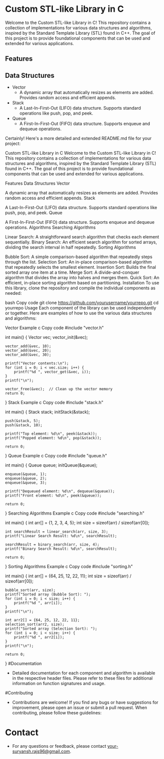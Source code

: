 # Custom STL-like Library in C
  Welcome to the Custom STL-like Library in C! This repository contains a collection of implementations for various data structures and algorithms, inspired by the Standard Template Library (STL)   found in C++. The goal of this project is to provide foundational components that can be used and extended for various applications.
## Features
## Data Structures
- Vector
  - A dynamic array that automatically resizes as elements are added. Provides random access and efficient appends.
- Stack
  - A Last-In-First-Out (LIFO) data structure. Supports standard operations like push, pop, and peek.
- Queue
  - A First-In-First-Out (FIFO) data structure. Supports enqueue and dequeue operations.




Certainly! Here's a more detailed and extended README.md file for your project:

Custom STL-like Library in C
Welcome to the Custom STL-like Library in C! This repository contains a collection of implementations for various data structures and algorithms, inspired by the Standard Template Library (STL) found in C++. The goal of this project is to provide foundational components that can be used and extended for various applications.

Features
Data Structures
Vector

A dynamic array that automatically resizes as elements are added. Provides random access and efficient appends.
Stack

A Last-In-First-Out (LIFO) data structure. Supports standard operations like push, pop, and peek.
Queue

A First-In-First-Out (FIFO) data structure. Supports enqueue and dequeue operations.
Algorithms
Searching Algorithms

Linear Search: A straightforward search algorithm that checks each element sequentially.
Binary Search: An efficient search algorithm for sorted arrays, dividing the search interval in half repeatedly.
Sorting Algorithms

Bubble Sort: A simple comparison-based algorithm that repeatedly steps through the list.
Selection Sort: An in-place comparison-based algorithm that repeatedly selects the smallest element.
Insertion Sort: Builds the final sorted array one item at a time.
Merge Sort: A divide-and-conquer algorithm that divides the array into halves and merges them.
Quick Sort: An efficient, in-place sorting algorithm based on partitioning.
Installation
To use this library, clone the repository and compile the individual components as needed:

bash
Copy code
git clone https://github.com/yourusername/yourrepo.git
cd yourrepo
Usage
Each component of the library can be used independently or together. Here are examples of how to use the various data structures and algorithms:

Vector Example
c
Copy code
#include "vector.h"

int main() {
    Vector vec;
    vector_init(&vec);

    vector_add(&vec, 10);
    vector_add(&vec, 20);
    vector_add(&vec, 30);

    printf("Vector contents:\n");
    for (int i = 0; i < vec.size; i++) {
        printf("%d ", vector_get(&vec, i));
    }
    printf("\n");

    vector_free(&vec);  // Clean up the vector memory
    return 0;
}
Stack Example
c
Copy code
#include "stack.h"

int main() {
    Stack stack;
    initStack(&stack);

    push(&stack, 5);
    push(&stack, 10);

    printf("Top element: %d\n", peek(&stack));
    printf("Popped element: %d\n", pop(&stack));

    return 0;
}
Queue Example
c
Copy code
#include "queue.h"

int main() {
    Queue queue;
    initQueue(&queue);

    enqueue(&queue, 1);
    enqueue(&queue, 2);
    enqueue(&queue, 3);

    printf("Dequeued element: %d\n", dequeue(&queue));
    printf("Front element: %d\n", peek(&queue));

    return 0;
}
Searching Algorithms Example
c
Copy code
#include "searching.h"

int main() {
    int arr[] = {1, 2, 3, 4, 5};
    int size = sizeof(arr) / sizeof(arr[0]);
    
    int searchResult = linear_search(arr, size, 3);
    printf("Linear Search Result: %d\n", searchResult);

    searchResult = binary_search(arr, size, 4);
    printf("Binary Search Result: %d\n", searchResult);

    return 0;
}
Sorting Algorithms Example
c
Copy code
#include "sorting.h"

int main() {
    int arr[] = {64, 25, 12, 22, 11};
    int size = sizeof(arr) / sizeof(arr[0]);

    bubble_sort(arr, size);
    printf("Sorted array (Bubble Sort): ");
    for (int i = 0; i < size; i++) {
        printf("%d ", arr[i]);
    }
    printf("\n");

    int arr2[] = {64, 25, 12, 22, 11};
    selection_sort(arr2, size);
    printf("Sorted array (Selection Sort): ");
    for (int i = 0; i < size; i++) {
        printf("%d ", arr2[i]);
    }
    printf("\n");

    return 0;
}
#Documentation
 - Detailed documentation for each component and algorithm is available in the respective header files. Please refer to these files for additional information on function signatures and usage.

#Contributing
  - Contributions are welcome! If you find any bugs or have suggestions for improvement, please open an issue or submit a pull request. When contributing, please follow these guidelines:


# Contact
  - For any questions or feedback, please contact your-suryansh.rajs96@gmail.com.
